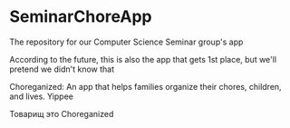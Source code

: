 # SeminarChoreApp
The repository for our Computer Science Seminar group's app

According to the future, this is also the app that gets 1st place, but we'll pretend we didn't know that

Choreganized: An app that helps families organize their chores, children, and lives. Yippee

Товарищ это Choreganized
